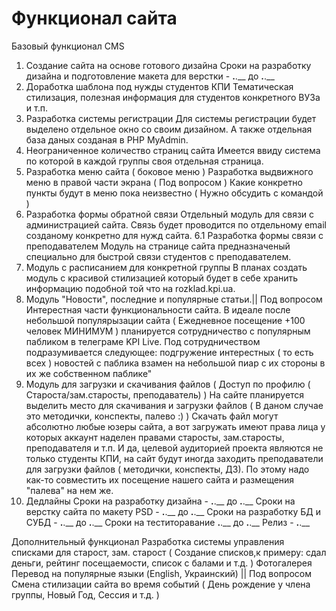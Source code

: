 # Функционал сайта

Базовый функционал CMS

1. Создание сайта на основе готового дизайна
Сроки на разработку дизайна и подготовление макета для верстки - __.__.__ до __.__.__
2. Доработка шаблона под нужды студентов КПИ
Тематическая стилизация, полезная информация для студентов конкретного ВУЗа и т.п.
3. Разработка системы регистрации
Для системы регистрации будет выделено отдельное окно со своим дизайном. А также отдельная база даных созданая в PHP MyAdmin.
4. Неограниченное количество страниц сайта
Имеется ввиду система по которой в каждой группы своя отдельная страница.
5. Разработка меню сайта ( боковое меню )
Разработка выдвижного меню в правой части экрана ( Под вопросом ) 
Какие конкретно пункты будут в меню пока неизвестно ( Нужно обсудить с командой )
6. Разработка формы обратной связи
Отдельный модуль для связи с администрацией сайта. Связь будет проводится по отдельному email созданому конкретно для нужд сайта.
6.1 Разработка формы связи с преподавателем
Модуль на странице сайта предназначеный специально для быстрой связи студентов с преподавателем.
7. Модуль с расписанием для конкретной группы
В планах создать модуль с красивой стилизацией который будет в себе хранить информацию подобной той что на rozklad.kpi.ua.
8. Модуль "Новости", последние и популярные статьи.|| Под вопросом
Интерестная части функциональности сайта. 
В идеале после небольшой популярызации сайта ( Ежедневное посещение +100 человек МИНИМУМ ) планируется сотрудничество с популярным пабликом в телеграме KPI Live. Под сотрудничеством подразумивается следующее: подгружение интерестных ( то есть всех ) новостей с паблика взамен на небольшой пиар с их стороны в их же собственном паблике"
9. Модуль для загрузки и скачивания файлов ( Доступ по профилю ( Староста/зам.старосты, преподаватель) )
На сайте планируется выделить место для скачивания и загрузки файлов ( В даном случае это методички, конспекты, палево :) ) Скачать файл могут абсолютно любые юзеры сайта, а вот загружать имеют права лица у которых аккаунт наделен правами старосты, зам.старосты, преподавателя и т.п.
И да, целевой аудиторией проекта являются не только студенты КПИ, на сайт будут иногда заходить преподаватели для загрузки файлов ( методички, конспекты, ДЗ). По этому надо как-то совместить их посещение нашего сайта и размещения "палева" на нем же.
10. Дедлайны
Сроки на разработку дизайна - __.__.__ до __.__.__
Cроки на верстку сайта по макету PSD - __.__.__ до __.__.__
Сроки на разработку БД и СУБД - __.__.__ до __.__.__
Сроки на теститоравание __.__.__ до __.__.__
Релиз - __.__.__


Дополнительный функционал
Разработка системы управления списками для старост, зам. старост ( Создание списков,к примеру: сдал деньги, рейтинг посещаемости, список с балами и т.д. )
Фотогалерея
Перевод на популярные языки (English, Украинский) || Под вопросом
Смена стилизации сайта во время событий ( День рождение у члена группы, Новый Год, Сессия и т.д. )


